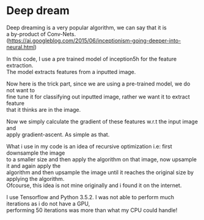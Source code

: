 # Deep dream

Deep dreaming is a very popular algorithm, we can say that it is  
a by-product of Conv-Nets.  
(https://ai.googleblog.com/2015/06/inceptionism-going-deeper-into-neural.html)

In this code, I use a pre trained model of inception5h for the feature extraction.  
The model extracts features from a inputted image.

Now here is the trick part, since we are using a pre-trained model, we do not want to  
fine tune it for classifying out inputted image, rather we want it to extract feature    
that it thinks are  in the image.  

Now we simply calculate the gradient of these features w.r.t the input image and  
apply gradient-ascent. As simple as that.

What i use in my code is an idea of recursive optimization i.e: first downsample the image  
to a smaller size and then apply the algorithm on that image, now upsample it and again apply the  
algorithm and then upsample the image until it reaches the original size by applying the algorithm.  
Ofcourse, this idea is not mine originally and i found it on the internet.  

I use Tensorflow and Python 3.5.2.
I was not able to perform much iterations as i do not have a GPU,  
performing 50 iterations was more than what my CPU could handle!





